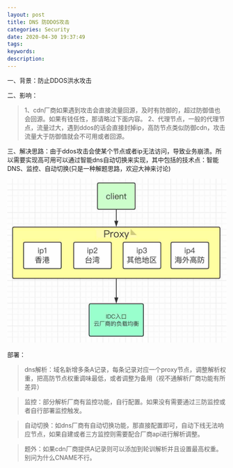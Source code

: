 ```yaml
---
layout: post
title: DNS 防DDOS攻击
categories: Security
date: 2020-04-30 19:37:49
tags:
keywords:
description:
---
```


一、背景：防止DDOS洪水攻击

二、影响：
>    1、cdn厂商如果遇到攻击会直接流量回源，及时有防御的，超过防御值也会回源。如果有钱任性，那请略过下面内容。
>    2、代理节点，一般的代理节点，流量过大，遇到ddos的话会直接封掉ip，高防节点类似防御cdn，攻击流量大于防御值就会不可用或者回源。

三、解决思路：由于ddos攻击会使某个节点或者ip无法访问，导致业务崩溃。所以需要实现高可用可以通过智能dns自动切换来实现，其中包括的技术点：智能DNS、监控、自动切换(只是一种解题思路，欢迎大神来讨论)

![Image](/public/img/security-dns.jpg)

部署：

> dns解析：域名新增多条A记录，每条记录对应一个proxy节点，调整解析权重，把高防节点权重调味最低，或者调整为备用（视不通解析厂商功能有所差异）

> 监控：部分解析厂商有监控功能，自行配置。如果没有需要通过三防监控或者自行部署监控触发。

> 自动切换：如dns厂商有自动切换功能，那直接配置即可，自动下线无法响应节点，如果自建或者三方监控则需要配合厂商api进行解析调整。

> 题外：如果cdn厂商提供A记录则可以添加到轮训解析并且设置最高权重。别问为什么CNAME不行。